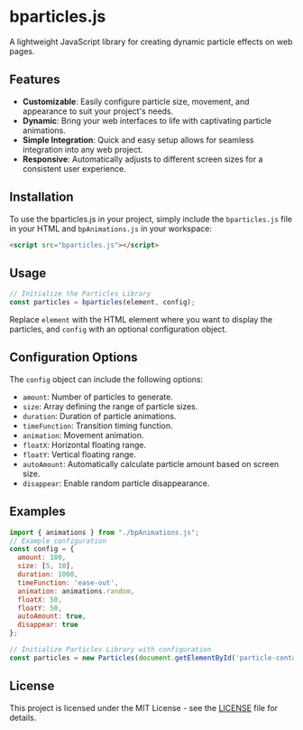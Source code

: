 # bparticles.js

A lightweight JavaScript library for creating dynamic particle effects on web pages.

## Features

- **Customizable**: Easily configure particle size, movement, and appearance to suit your project's needs.
- **Dynamic**: Bring your web interfaces to life with captivating particle animations.
- **Simple Integration**: Quick and easy setup allows for seamless integration into any web project.
- **Responsive**: Automatically adjusts to different screen sizes for a consistent user experience.

## Installation

To use the bparticles.js in your project, simply include the `bparticles.js` file in your HTML and `bpAnimations.js` in your workspace:

```html
<script src="bparticles.js"></script>
```

## Usage

```javascript
// Initialize the Particles Library
const particles = bparticles(element, config);
```

Replace `element` with the HTML element where you want to display the particles, and `config` with an optional configuration object.

## Configuration Options

The `config` object can include the following options:

- `amount`: Number of particles to generate.
- `size`: Array defining the range of particle sizes.
- `duration`: Duration of particle animations.
- `timeFunction`: Transition timing function.
- `animation`: Movement animation.
- `floatX`: Horizontal floating range.
- `floatY`: Vertical floating range.
- `autoAmount`: Automatically calculate particle amount based on screen size.
- `disappear`: Enable random particle disappearance.

## Examples

```javascript
import { animations } from "./bpAnimations.js";
// Example configuration
const config = {
  amount: 100,
  size: [5, 10],
  duration: 1000,
  timeFunction: 'ease-out',
  animation: animations.random,
  floatX: 50,
  floatY: 50,
  autoAmount: true,
  disappear: true
};

// Initialize Particles Library with configuration
const particles = new Particles(document.getElementById('particle-container'), config);
```

## License

This project is licensed under the MIT License - see the [LICENSE](LICENSE) file for details.
